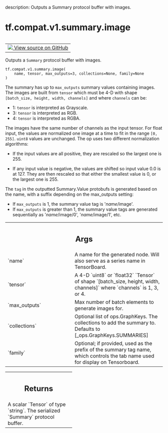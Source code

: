 description: Outputs a Summary protocol buffer with images.

<div itemscope itemtype="http://developers.google.com/ReferenceObject">
<meta itemprop="name" content="tf.compat.v1.summary.image" />
<meta itemprop="path" content="Stable" />
</div>

# tf.compat.v1.summary.image

<!-- Insert buttons and diff -->

<table class="tfo-notebook-buttons tfo-api nocontent" align="left">
<td>
  <a target="_blank" href="https://github.com/tensorflow/tensorflow/blob/r2.3/tensorflow/python/summary/summary.py#L87-L140">
    <img src="https://www.tensorflow.org/images/GitHub-Mark-32px.png" />
    View source on GitHub
  </a>
</td>
</table>



Outputs a `Summary` protocol buffer with images.

<pre class="devsite-click-to-copy prettyprint lang-py tfo-signature-link">
<code>tf.compat.v1.summary.image(
    name, tensor, max_outputs=3, collections=None, family=None
)
</code></pre>



<!-- Placeholder for "Used in" -->

The summary has up to `max_outputs` summary values containing images. The
images are built from `tensor` which must be 4-D with shape `[batch_size,
height, width, channels]` and where `channels` can be:

*  1: `tensor` is interpreted as Grayscale.
*  3: `tensor` is interpreted as RGB.
*  4: `tensor` is interpreted as RGBA.

The images have the same number of channels as the input tensor. For float
input, the values are normalized one image at a time to fit in the range
`[0, 255]`.  `uint8` values are unchanged.  The op uses two different
normalization algorithms:

*  If the input values are all positive, they are rescaled so the largest one
   is 255.

*  If any input value is negative, the values are shifted so input value 0.0
   is at 127.  They are then rescaled so that either the smallest value is 0,
   or the largest one is 255.

The `tag` in the outputted Summary.Value protobufs is generated based on the
name, with a suffix depending on the max_outputs setting:

*  If `max_outputs` is 1, the summary value tag is '*name*/image'.
*  If `max_outputs` is greater than 1, the summary value tags are
   generated sequentially as '*name*/image/0', '*name*/image/1', etc.

<!-- Tabular view -->
 <table class="responsive fixed orange">
<colgroup><col width="214px"><col></colgroup>
<tr><th colspan="2"><h2 class="add-link">Args</h2></th></tr>

<tr>
<td>
`name`
</td>
<td>
A name for the generated node. Will also serve as a series name in
TensorBoard.
</td>
</tr><tr>
<td>
`tensor`
</td>
<td>
A 4-D `uint8` or `float32` `Tensor` of shape `[batch_size, height,
width, channels]` where `channels` is 1, 3, or 4.
</td>
</tr><tr>
<td>
`max_outputs`
</td>
<td>
Max number of batch elements to generate images for.
</td>
</tr><tr>
<td>
`collections`
</td>
<td>
Optional list of ops.GraphKeys.  The collections to add the
summary to.  Defaults to [_ops.GraphKeys.SUMMARIES]
</td>
</tr><tr>
<td>
`family`
</td>
<td>
Optional; if provided, used as the prefix of the summary tag name,
which controls the tab name used for display on Tensorboard.
</td>
</tr>
</table>



<!-- Tabular view -->
 <table class="responsive fixed orange">
<colgroup><col width="214px"><col></colgroup>
<tr><th colspan="2"><h2 class="add-link">Returns</h2></th></tr>
<tr class="alt">
<td colspan="2">
A scalar `Tensor` of type `string`. The serialized `Summary` protocol
buffer.
</td>
</tr>

</table>

